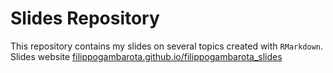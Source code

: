 # Slides Repository

This repository contains my slides on several topics created with `RMarkdown`. Slides website [filippogambarota.github.io/filippogambarota_slides](filippogambarota.github.io/filippogambarota_slides)
